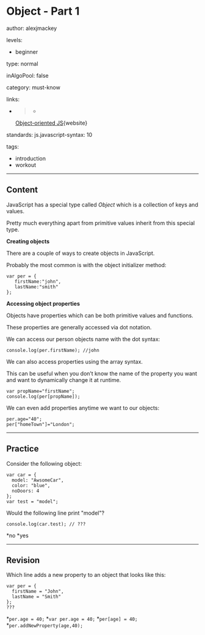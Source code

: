 # Object - Part 1
author: alexjmackey

levels:

  - beginner

type: normal

inAlgoPool: false

category: must-know

links:

  - >-
    [Object-oriented
    JS](https://developer.mozilla.org/en-US/docs/Learn/JavaScript/Objects/Object-oriented_JS){website}

standards:
  js.javascript-syntax: 10

tags:
  - introduction
  - workout

---
## Content

JavaScript has a special type called *Object* which is a collection of keys and values.

Pretty much everything apart from primitive values inherit from this special type.

**Creating objects**

There are a couple of ways to create objects in JavaScript.

Probably the most common is with the object initializer method:
```
var per = {
   firstName:"john",
   lastName:"smith"
};
```

**Accessing object properties**

Objects have properties which can be both primitive values and functions.

These properties are generally accessed via dot notation.

We can access our person objects name with the dot syntax:
```
console.log(per.firstName); //john
```

We can also access properties using the array syntax.

This can be useful when you don’t know the name of the property you want and want to dynamically change it at runtime.
```
var propName="firstName";
console.log(per[propName]);
```

We can even add properties anytime we want to our objects:

```
per.age="40";
per["homeTown"]="London";
```

---
## Practice

Consider the following object:
```
var car = {
  model: "AwsomeCar",
  color: "blue",
  noDoors: 4
};
var test = "model";
```
Would the following line print "model"?
```
console.log(car.test); // ???
```
*no
*yes

---
## Revision

Which line adds a new property to an object that looks like this:
```
var per = {
  firstName = "John",
  lastName = "Smith"
};
???
```
*`per.age = 40;`
*`var per.age = 40;`
*`per[age] = 40;`
*`per.addNewProperty(age,40);`

